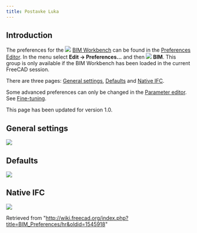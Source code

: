 ```yaml
---
title: Postavke Luka
---
```

## Introduction

The preferences for the ![](/images/Workbench_BIM.svg) [BIM Workbench](/BIM_Workbench "BIM Workbench") can be found in the [Preferences Editor](/Preferences_Editor "Preferences Editor"). In the menu select **Edit → Preferences...** and then **![](/images/Workbench_BIM.svg) BIM**. This group is only available if the BIM Workbench has been loaded in the current FreeCAD session.

There are three pages: [General settings](#General_settings), [Defaults](#Defaults) and [Native IFC](#Native_IFC).

Some advanced preferences can only be changed in the [Parameter editor](/Std_DlgParameter "Std DlgParameter"). See [Fine-tuning](/Fine-tuning#BIM_Workbench "Fine-tuning").

This page has been updated for version 1.0.

## General settings

![](/images/Preferences_BIM_Page_General_settings.png)

## Defaults

![](/images/Preferences_BIM_Page_Defaults.png)

## Native IFC

![](/images/Preferences_BIM_Page_NativeIFC.png)

Retrieved from "<http://wiki.freecad.org/index.php?title=BIM_Preferences/hr&oldid=1545918>"